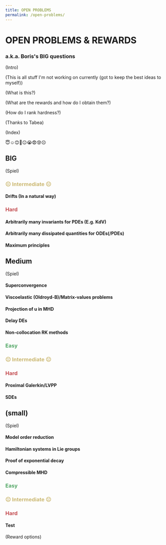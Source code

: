 ```yaml
---
title: OPEN PROBLEMS
permalink: /open-problems/
---
```


# OPEN PROBLEMS & REWARDS

### a.k.a. Boris's BIG questions

(Intro)

(This is all stuff I'm not working on currently (got to keep the best ideas to myself))

(What is this?)

(What are the rewards and how do I obtain them?)

(How do I rank hardness?)

(Thanks to Tabea)

(Index)

😇☺😊🙂😐😭😨😰☹

## BIG

(Spiel)

<!-- ### <span style="color: #55A868;">Easy</span> -->

### <span style="color: #CCB974;">😐 Intermediate 😐</span>

#### Drifts (In a natural way)

### <span style="color: #C44E52;">Hard</span>

#### Arbitrarily many invariants for PDEs (E.g. KdV)

#### Arbitrarily many dissipated quantities for ODEs(/PDEs)

#### Maximum principles



## Medium

(Spiel)

#### Superconvergence

#### Viscoelastic (Oldroyd-B)/Matrix-values problems

#### Projection of u in MHD

#### Delay DEs

#### Non-collocation RK methods

### <span style="color: #55A868;">Easy</span>

### <span style="color: #CCB974;">😐 Intermediate 😐</span>

### <span style="color: #C44E52;">Hard</span>

#### Proximal Galerkin/LVPP

#### SDEs



## (small)

(Spiel)

#### Model order reduction

#### Hamiltonian systems in Lie groups

#### Proof of exponential decay

#### Compressible MHD

### <span style="color: #55A868;">Easy</span>

### <span style="color: #CCB974;">😐 Intermediate 😐</span>

### <span style="color: #C44E52;">Hard</span>

#### Test

(Reward options)
